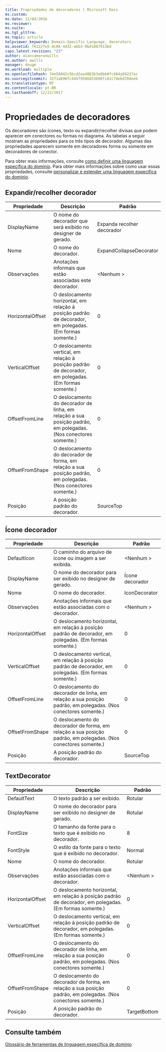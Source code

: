 ```yaml
---
title: Propriedades de decoradores | Microsoft Docs
ms.custom: 
ms.date: 11/04/2016
ms.reviewer: 
ms.suite: 
ms.tgt_pltfrm: 
ms.topic: article
helpviewer_keywords: Domain-Specific Language, decorators
ms.assetid: f6322fe5-dc08-4d32-a6b3-0bd18879136d
caps.latest.revision: "23"
author: alancameronwills
ms.author: awills
manager: douge
ms.workload: multiple
ms.openlocfilehash: 74e58042c5bcd2aa4883b3e8bb0fc484a59237ac
ms.sourcegitcommit: 32f1a690fc445f9586d53698fc82c7debd784eeb
ms.translationtype: MT
ms.contentlocale: pt-BR
ms.lasthandoff: 12/22/2017
---
```

# <a name="properties-of-decorators"></a>Propriedades de decoradores
Os decoradores são ícones, texto ou expandir/recolher divisas que podem aparecer em conectores ou formas no diagrama. As tabelas a seguir mostram as propriedades para os três tipos de decorador. Algumas das propriedades aparecem somente em decoradores forma ou somente em decoradores de conector.  
  
 Para obter mais informações, consulte [como definir uma linguagem específica do domínio](../modeling/how-to-define-a-domain-specific-language.md). Para obter mais informações sobre como usar essas propriedades, consulte [personalizar e estender uma linguagem específica do domínio](../modeling/customizing-and-extending-a-domain-specific-language.md).  
  
## <a name="expandcollapse-decorator"></a>Expandir/recolher decorador  
  
|Propriedade|Descrição|Padrão|  
|--------------|-----------------|-------------|  
|DisplayName|O nome do decorador que será exibido no designer de gerado.|Expanda recolher decorador|  
|Nome|O nome do decorador.|ExpandCollapseDecorator|  
|Observações|Anotações informais que estão associadas este decorador.|\<Nenhum >|  
|HorizontalOffset|O deslocamento horizontal, em relação à posição padrão de decorador, em polegadas. (Em formas somente.)|0|  
|VerticalOffset|O deslocamento vertical, em relação à posição padrão de decorador, em polegadas. (Em formas somente.)|0|  
|OffsetFromLine|O deslocamento do decorador de linha, em relação a sua posição padrão, em polegadas. (Nos conectores somente.)|0|  
|OffsetFromShape|O deslocamento do decorador de forma, em relação a sua posição padrão, em polegadas. (Nos conectores somente.)|0|  
|Posição|A posição padrão do decorador.|SourceTop|  
  
## <a name="icon-decorator"></a>Ícone decorador  
  
|Propriedade|Descrição|Padrão|  
|--------------|-----------------|-------------|  
|DefaultIcon|O caminho do arquivo de ícone ou imagem a ser exibida.|\<Nenhum >|  
|DisplayName|O nome do decorador para ser exibido no designer de gerado.|Ícone decorador|  
|Nome|O nome do decorador.|IconDecorator|  
|Observações|Anotações informais que estão associadas com o decorador.|\<Nenhum >|  
|HorizontalOffset|O deslocamento horizontal, em relação à posição padrão de decorador, em polegadas. (Em formas somente.)|0|  
|VerticalOffset|O deslocamento vertical, em relação à posição padrão de decorador, em polegadas. (Em formas somente.)|0|  
|OffsetFromLine|O deslocamento do decorador de linha, em relação a sua posição padrão, em polegadas. (Nos conectores somente.)|0|  
|OffsetFromShape|O deslocamento do decorador de forma, em relação a sua posição padrão, em polegadas. (Nos conectores somente.)|0|  
|Posição|A posição padrão do decorador.|SourceTop|  
  
## <a name="textdecorator"></a>TextDecorator  
  
|Propriedade|Descrição|Padrão|  
|--------------|-----------------|-------------|  
|DefaultText|O texto padrão a ser exibido.|Rotular|  
|DisplayName|O nome do decorador para ser exibido no designer de gerado.|Rotular|  
|FontSize|O tamanho da fonte para o texto que é exibido no decorador.|8|  
|FontStyle|O estilo da fonte para o texto que é exibido no decorador.|Normal|  
|Nome|O nome do decorador.|Rotular|  
|Observações|Anotações informais que estão associadas com o decorador.|\<Nenhum >|  
|HorizontalOffset|O deslocamento horizontal, em relação à posição padrão de decorador, em polegadas. (Em formas somente.)|0|  
|VerticalOffset|O deslocamento vertical, em relação à posição padrão de decorador, em polegadas. (Em formas somente.)|0|  
|OffsetFromLine|O deslocamento do decorador de linha, em relação a sua posição padrão, em polegadas. (Nos conectores somente.)|0|  
|OffsetFromShape|O deslocamento do decorador de forma, em relação a sua posição padrão, em polegadas. (Nos conectores somente.)|0|  
|Posição|A posição padrão do decorador.|TargetBottom|  
  
## <a name="see-also"></a>Consulte também  
 [Glossário de ferramentas de linguagem específica de domínio](http://msdn.microsoft.com/en-us/ca5e84cb-a315-465c-be24-76aa3df276aa)